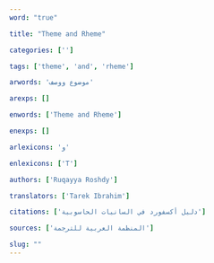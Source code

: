 ```yaml
---
word: "true"

title: "Theme and Rheme"

categories: ['']

tags: ['theme', 'and', 'rheme']

arwords: 'موضوع ووصف'

arexps: []

enwords: ['Theme and Rheme']

enexps: []

arlexicons: 'و'

enlexicons: ['T']

authors: ['Ruqayya Roshdy']

translators: ['Tarek Ibrahim']

citations: ['دليل أكسفورد في السانيات الحاسوبية']

sources: ['المنظمة العربية للترجمة']

slug: ""
---
```

